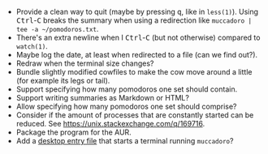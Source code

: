 *   Provide a clean way to quit (maybe by pressing <kbd>q</kbd>, like in `less(1)`).
    Using <kbd>Ctrl</kbd>-<kbd>C</kbd> breaks the summary when using a redirection like
    `muccadoro | tee -a ~/pomodoros.txt`.
*   There's an extra newline when I <kbd>Ctrl</kbd>-<kbd>C</kbd> (but not otherwise)
    compared to `watch(1)`.
*   Maybe log the date, at least when redirected to a file (can we find out?).
*   Redraw when the terminal size changes?
*   Bundle slightly modified cowfiles to make the cow move around a little (for example
    its legs or tail).
*   Support specifying how many pomodoros one set should contain.
*   Support writing summaries as Markdown or HTML?
*   Allow specifying how many pomodoros one set should comprise?
*   Consider if the amount of processes that are constantly started can be reduced.  See
    <https://unix.stackexchange.com/q/169716>.
*   Package the program for the AUR.
*   Add a [desktop entry file][] that starts a terminal running `muccadoro`?
<!-- *   Make the terminal sticky (i3) when its high time to start the next pomodoro. -->
<!-- *   Desktop entry file. -->
<!-- *   Recommend using a faster lolcat (https://github.com/jaseg/lolcat)? -->

[desktop entry file]: https://wiki.archlinux.org/index.php/Desktop_entries

<!-- vim: set tw=90 sts=-1 sw=4 et spell: -->
